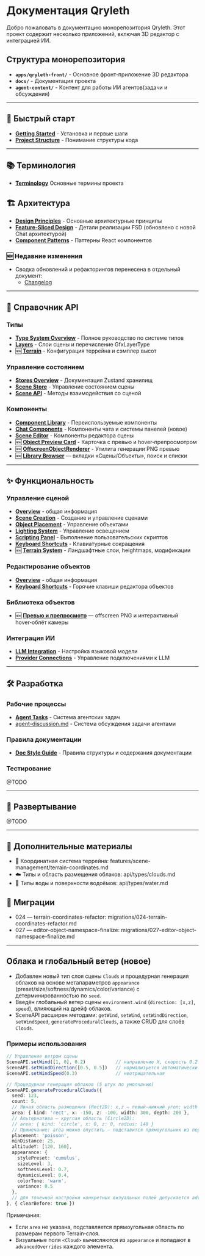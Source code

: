 # Документация Qryleth

Добро пожаловать в документацию монорепозитория Qryleth. Этот проект содержит несколько приложений, включая 3D редактор с интеграцией ИИ.

## Структура монорепозитория

- **`apps/qryleth-front/`** - Основное фронт-приложение 3D редактора
- **`docs/`** - Документация проекта
- **`agent-content/`** - Контент для работы ИИ агентов(задачи и обсуждения)

---

## 🚀 Быстрый старт

- **[Getting Started](getting-started/README.md)** - Установка и первые шаги
- **[Project Structure](getting-started/project-structure.md)** - Понимание структуры кода

---

## 📚 Терминология

- **[Terminology](getting-started/terminology.md)** Основные термины проекта

## 🏗️ Архитектура

- **[Design Principles](architecture/design-principles.md)** - Основные архитектурные принципы
- **[Feature-Sliced Design](architecture/feature-sliced-design.md)** - Детали реализации FSD (обновлено с новой Chat архитектурой)
- **[Component Patterns](architecture/patterns/component-patterns.md)** - Паттерны React компонентов

### 🆕 Недавние изменения

- Сводка обновлений и рефакторингов перенесена в отдельный документ:
  - [Changelog](changelog.md)

---

## 🔌 Справочник API

### Типы
- **[Type System Overview](api/types/README.md)** - Полное руководство по системе типов
- **[Layers](api/types/layers.md)** - Слои сцены и перечисление GfxLayerType
- 🆕 **[Terrain](api/types/terrain.md)** - Конфигурация террейна и сэмплер высот

### Управление состоянием
- **[Stores Overview](api/stores/README.md)** - Документация Zustand хранилищ
- **[Scene Store](api/stores/scene-store.md)** - Управление состоянием сцены
- **[Scene API](api/scene-api.md)** - Методы взаимодействия со сценой

### Компоненты
- **[Component Library](api/components/README.md)** - Переиспользуемые компоненты
- **[Chat Components](api/components/chat-components.md)** - Компоненты чата и системы панелей (новое)
- **[Scene Editor](api/components/scene-editor.md)** - Компоненты редактора сцены
 - 🆕 **[Object Preview Card](api/components/object-preview-card.md)** - Карточка с превью и hover‑препросмотром
 - 🆕 **[OffscreenObjectRenderer](api/libs/offscreen-object-renderer.md)** - Утилита генерации PNG превью
 - 🆕 **[Library Browser](api/components/object-library.md)** — вкладки «Сцены/Объекты», поиск и списки

---

## ✨ Функциональность

### Управление сценой
- **[Overview](features/scene-management/README.md)** - общая информация
- **[Scene Creation](features/scene-management/scene-creation.md)** - Создание и управление сценами
- **[Object Placement](features/scene-management/object-placement.md)** - Управление объектами
- **[Lighting System](features/scene-management/lighting-system.md)** - Управление освещением
- **[Scripting Panel](features/scene-management/scripting-panel.md)** - Выполнение пользовательских скриптов
- **[Keyboard Shortcuts](features/scene-management/keyboard-shortcuts.md)** - Клавиатурные сокращения
- 🆕 **[Terrain System](features/scene-management/terrain-system.md)** - Ландшафтные слои, heightmaps, модификации

### Редактирование объектов
- **[Overview](features/object-editing/README.md)** - общая информация
- **[Keyboard Shortcuts](features/object-editing/keyboard-shortcuts.md)** - Горячие клавиши редактора объектов

### Библиотека объектов
- 🆕 **[Превью и препросмотр](features/object-library/README.md)** — offscreen PNG и интерактивный hover‑облёт камеры

### Интеграция ИИ
- **[LLM Integration](features/ai-integration/llm-integration.md)** - Настройка языковой модели
- **[Provider Connections](features/ai-integration/provider-connections.md)** - Управление подключениями к LLM

---

## 🛠️ Разработка

### Рабочие процессы
- **[Agent Tasks](development/workflows/agent-tasks.md)** - Система агентских задач
- [agent-discussion.md](development/workflows/agent-discussion.md) - Система обсуждения задачи агентами
### Правила документации
- **[Doc Style Guide](doc-style-guide.md)** - Правила структуры и содержания документации
### Тестирование
@TODO

---

## 🚢 Развертывание

@TODO

---

## 📎 Дополнительные материалы

- 🧭 Координатная система террейна: features/scene-management/terrain-coordinates.md
- ☁️ Типы и область размещения облаков: api/types/clouds.md
- 🌊 Типы воды и поверхности водоёмов: api/types/water.md

## 🔄 Миграции

- 024 — terrain-coordinates-refactor: migrations/024-terrain-coordinates-refactor.md
- 027 — editor-object-namespace-finalize: migrations/027-editor-object-namespace-finalize.md

---

## Облака и глобальный ветер (новое)

- Добавлен новый тип слоя сцены `Clouds` и процедурная генерация облаков на основе метапараметров `appearance` (preset/size/softness/dynamics/color/variance) с детерминированностью по `seed`.
- Введён глобальный ветер сцены `environment.wind` (`direction: [x,z]`, `speed`), влияющий на дрейф облаков.
- SceneAPI расширен методами: `getWind`, `setWind`, `setWindDirection`, `setWindSpeed`, `generateProceduralClouds`, а также CRUD для слоёв `Clouds`.

### Примеры использования

```ts
// Управление ветром сцены
SceneAPI.setWind([1, 0], 0.2)           // направление X, скорость 0.2 юн/сек
SceneAPI.setWindDirection([0.5, 0.5])   // нормализуется автоматически
SceneAPI.setWindSpeed(0.3)              // неотрицательная

// Процедурная генерация облаков (5 штук по умолчанию)
SceneAPI.generateProceduralClouds({
  seed: 123,
  count: 5,
  // Явная область размещения (Rect2D): x,z — левый‑нижний угол; width — по X; depth — по Z
  area: { kind: 'rect', x: -150, z: -100, width: 300, depth: 200 },
  // Альтернатива — круглая область (Circle2D):
  // area: { kind: 'circle', x: 0, z: 0, radius: 140 }
  // Примечание: area можно опустить — подставится прямоугольник из первого Terrain‑слоя
  placement: 'poisson',
  minDistance: 25,
  altitudeY: [120, 160],
  appearance: {
    stylePreset: 'cumulus',
    sizeLevel: 3,
    softnessLevel: 0.7,
    dynamicsLevel: 0.4,
    colorTone: 'warm',
    variance: 0.5
  },
  // для точечной настройки конкретных визуальных полей допускается advancedOverrides
}, { clearBefore: true })
```

Примечания:
- Если `area` не указана, подставляется прямоугольная область по размерам первого Terrain‑слоя.
- Визуальные поля `<Cloud>` вычисляются из `appearance` и попадают в `advancedOverrides` каждого элемента.
